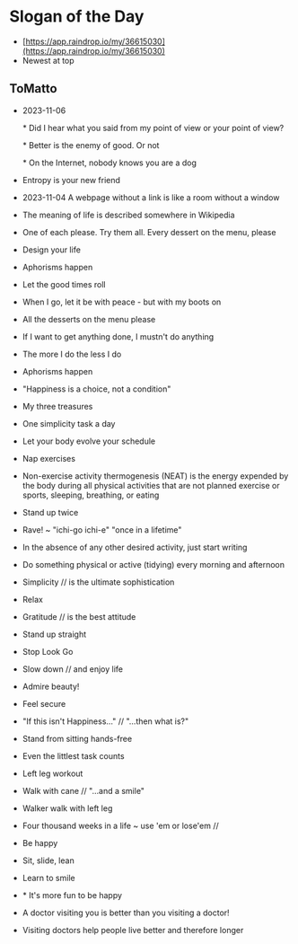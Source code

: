 # Slogan of the Day

* [https://app.raindrop.io/my/36615030](https://app.raindrop.io/my/36615030)
* Newest at top

## ToMatto

* 2023-11-06
  
  
  
  \* Did I hear what you said from my point of view or your point of view?
  
  \* Better is the enemy of good. Or not
  
  \* On the Internet, nobody knows you are a dog
  
* Entropy is your new friend  
  
* 2023-11-04 A webpage without a link is like a room without a window
  
* The meaning of life is described somewhere in Wikipedia
  
* One of each please. Try them all. Every dessert on the menu, please
  
* Design your life
  
* Aphorisms happen
  
* Let the good times roll
  
* When I go, let it be with peace - but with my boots on
  
* All the desserts on the menu please
  
* If I want to get anything done, I mustn't do anything
  
* The more I do the less I do
  
* Aphorisms happen
  
* "Happiness is a choice, not a condition"
  
* My three treasures
  
* One simplicity task a day
  
* Let your body evolve your schedule
  
* Nap exercises
  
* Non-exercise activity thermogenesis (NEAT) is the energy expended by the body during all physical activities that are not planned exercise or sports, sleeping, breathing, or eating
  
* Stand up twice
  
* Rave! ~ "ichi-go ichi-e" "once in a lifetime"
  
* In the absence of any other desired activity, just start writing
  
* Do something physical or active (tidying) every morning and afternoon
  
* Simplicity // is the ultimate sophistication
  
* Relax
  
* Gratitude // is the best attitude
  
* Stand up straight
  
* Stop Look Go
  
* Slow down // and enjoy life
  
* Admire beauty!
  
* Feel secure
  
* "If this isn't Happiness…" // "…then what is?"
  
* Stand from sitting hands-free
  
* Even the littlest task counts
  
* Left leg workout
  
* Walk with cane // "…and a smile"
  
* Walker walk with left leg
  
* Four thousand weeks in a life ~ use 'em or lose'em //
  
* Be happy
  
* Sit, slide, lean
  
* Learn to smile
  
* \* It's more fun to be happy
  
* A doctor visiting you is better than you visiting a doctor!
  
* Visiting doctors help people live better and therefore longer